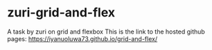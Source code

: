 # zuri-grid-and-flex
A task by zuri on grid and flexbox
This is the link to the hosted github pages:
https://iyanuoluwa73.github.io/grid-and-flex/
